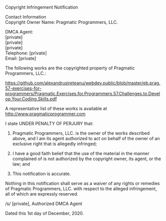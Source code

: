 Copyright Infringement Notification

Contact Information  
Copyright Owner Name: Pragmatic Programmers, LLC.

DMCA Agent:  
[private]  
[private]  
[private]  
Telephone: [private]  
Email: [private]

The following works are the copyrighted property of Pragmatic Programmers, LLC.:

https://github.com/alexandrusireteanu/webdev.public/blob/master/eb.prag.57-exercises-for-programmers/Pragmatic.Exercises.for.Programmers.57.Challenges.to.Develop.Your.Coding.Skills.pdf

A representative list of these works is available at
http://www.pragmaticprogrammer.com

I state UNDER PENALTY OF PERJURY that:

1. Pragmatic Programmers, LLC. is the owner of the works described above, and I am its agent authorized to act on behalf of the owner of an exclusive right that is allegedly infringed;

2. I have a good faith belief that the use of the material in the manner complained of is not authorized by the copyright owner, its agent, or the law; and

3. This notification is accurate.

Nothing in this notification shall serve as a waiver of any rights or remedies of Pragmatic Programmers, LLC. with respect to the alleged infringement, all of which are expressly reserved.

/s/ [private], Authorized DMCA Agent

Dated this 1st day of December, 2020.
